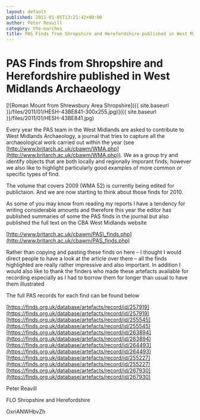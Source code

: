 ```yaml
---
layout: default
published: 2011-01-05T13:21:42+00:00
author: Peter Reavill
category: the-marches
title: PAS Finds from Shropshire and Herefordshire published in West Midlands Archaeology
---
```


PAS Finds from Shropshire and Herefordshire published in West Midlands Archaeology
==================================================================================

[![Roman Mount from Shrewsbury Area Shropshire]({{ site.baseurl }}/files/2011/01/HESH-43BE841-300x255.jpg)]({{ site.baseurl }}/files/2011/01/HESH-43BE841.jpg)

Every year the PAS team in the West Midlands are asked to contribute to West Midlands Archaeology, a journal that tries to capture all the archaeological work carried out within the year (see [http://www.britarch.ac.uk/cbawm/WMA.php](http://www.britarch.ac.uk/cbawm/WMA.php)). We as a group try and identify objects that are both locally and regionally imporant finds; however we also like to highlight particularly good examples of more common or  specific types of find.

The volume that covers 2009 (WMA 52) is currently being edited for publictaion. And we are now starting to think about those finds for 2010.

As some of you may know from reading my reports I have a tendency for writing considerable amounts and therefore this year the editor has published summaries of some the PAS finds in the journal but also published the full text on the CBA West Midlands website

[http://www.britarch.ac.uk/cbawm/PAS\_finds.php](http://www.britarch.ac.uk/cbawm/PAS_finds.php)

Rather than copying and pasting these finds on here – I thought I would direct people to have a look at the article over there – all the finds highlighted are really rather impressive and also important. In addition I would also like to thank the finders who made these artefacts available for recording especially as I had to borrow them for longer than usual to have them illustrated

The full PAS records for each find can be found below

[https://finds.org.uk/database/artefacts/record/id/257919](https://finds.org.uk/database/artefacts/record/id/257919)
[https://finds.org.uk/database/artefacts/record/id/255545](https://finds.org.uk/database/artefacts/record/id/255545)
[https://finds.org.uk/database/artefacts/record/id/263894](https://finds.org.uk/database/artefacts/record/id/263894)
[https://finds.org.uk/database/artefacts/record/id/264493](https://finds.org.uk/database/artefacts/record/id/264493)
[https://finds.org.uk/database/artefacts/record/id/255227](https://finds.org.uk/database/artefacts/record/id/255227)
[https://finds.org.uk/database/artefacts/record/id/267930](https://finds.org.uk/database/artefacts/record/id/267930)

Peter Reavill

FLO Shropshire and Herefordshire

OxriANWHbvZh
